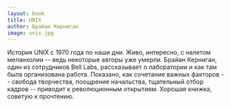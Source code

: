 ```yaml
---
layout: book
title: UNIX
author: Брайан Керниган
image: unix.jpg
---
```


История UNIX с 1970 года по наши дни. Живо, интересно, с налетом меланхолии --
ведь некоторые авторы уже умерли. Брайан Керниган, один из сотрудников Bell
Labs, рассказывает о лаборатории и как там была организована работа. Показано,
как сочетание важных факторов -- свобода творчества, поощрение начальства,
тщательный отбор кадров -- приводит к революционным открытиям. Хорошая книжка,
советую к прочтению.
